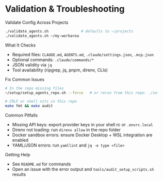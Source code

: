 # Validation & Troubleshooting

Validate Config Across Projects
```bash
./validate_agents.sh               # defaults to ~/projects
./validate_agents.sh ~/my-workarea
```

What It Checks
- Required files: `CLAUDE.md`, `AGENTS.md`, `.claude/settings.json`, `.mcp.json`
- Optional commands: `.claude/commands/*`
- JSON validity via `jq`
- Tool availability (ripgrep, jq, pnpm, direnv, CLIs)

Fix Common Issues
```bash
# In the repo missing files
~/setup/setup_agents_repo.sh --force   # or rerun from this repo: ./setup_agents_repo.sh

# CRLF or shell nits in this repo
make fmt && make audit
```

Common Pitfalls
- Missing API keys: export provider keys in your shell rc or `.envrc.local`
- Direnv not loading: run `direnv allow` in the repo folder
- Docker sandbox errors: ensure Docker Desktop + WSL integration are enabled
- YAML/JSON errors: run `yamllint` and `jq -e type <file>`

Getting Help
- See `README.md` for commands
- Open an issue with the error output and `tools/audit_setup_scripts.sh` results

